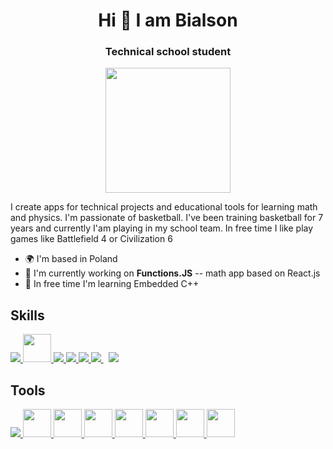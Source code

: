 <h1 align="center">Hi 👋 I am Bialson </h1>

<h3 align="center">Technical school student</h3>

<p align="center"><img src='https://user-images.githubusercontent.com/78564805/178810387-de0264ea-b398-4e70-b405-1f6c14a2fd81.svg' width=200/></p>

I create apps for technical projects and educational tools for learning math and physics. I'm passionate of basketball. I've been training basketball for 7 years and currently I'am playing in my school team. In free time I like play games like Battlefield 4 or Civilization 6

* 🌍  I'm based in Poland
* 🚀  I'm currently working on <b>Functions.JS</b> -- math app based on React.js
* 🧠  In free time I'm learning Embedded C++


Skills
----------------------------
<p align="left"> 
    <a href="https://developer.mozilla.org/en-US/docs/Web/JavaScript" target="_blank"> <img src="https://img.icons8.com/color/48/000000/javascript.png"/> </a> 
    <a href="https://isocpp.org/" target="_blank"> <img src="https://img.icons8.com/color/344/c-plus-plus-logo.png" width=45 height=45/> </a>
    <a href="https://www.w3.org/html/" target="_blank"> <img src="https://img.icons8.com/color/48/000000/html-5.png"/> </a> 
    <a href="https://www.w3schools.com/css/" target="_blank"> <img src="https://img.icons8.com/color/48/000000/css3.png"/> </a> 
    <a href="https://getbootstrap.com" target="_blank"> <img src="https://img.icons8.com/color/48/000000/bootstrap.png"/> </a> 
    <a style="padding-right:8px;" href="https://nodejs.org" target="_blank"> <img src="https://img.icons8.com/color/48/000000/nodejs.png"/> </a> 
    <a style="padding-right:8px;" href="https://www.mysql.com/" target="_blank"> <img src="https://img.icons8.com/fluent/50/000000/mysql-logo.png"/> </a>
</p>


Tools
----------------------------
<p align="left"> 
    <a href="https://git-scm.com/" target="_blank"> <img src="https://img.icons8.com/color/48/000000/git.png"/> </a>  
    <a href="https://redux.js.org" target="_blank"> <img src="https://img.icons8.com/fluency/344/visual-studio-code-2019.png" width=45 height=45/> </a>
    <a href="https://code.visualstudio.com/" target="_blank"> <img src="https://img.icons8.com/color/344/visual-studio--v2.png" width=45 height=45/> </a>
    <a href="https://www.blender.org/" target="_blank"> <img src="https://img.icons8.com/color/344/blender-3d.png" width=45 height=45/> </a>
    <a href="https://www.figma.com/" target="_blank"> <img src="https://img.icons8.com/color/344/figma--v1.png" width=45 height=45/> </a>
    <a href="https://www.adobe.com/pl/products/photoshop.html" target="_blank"> <img src="https://img.icons8.com/color/344/adobe-photoshop--v1.png" width=45 height=45/> </a>
    <a href="https://www.microsoft.com/pl-pl/software-download/windows10" target="_blank"> <img src="https://img.icons8.com/color/344/windows-10.png" width=45 height=45/> </a>
    <a href="https://github.com/microsoft/terminal" target="_blank"> <img src="https://upload.wikimedia.org/wikipedia/commons/0/01/Windows_Terminal_Logo_256x256.png" width=45 height=45/> </a>
</p>


<!---
Bialson/Bialson is a ✨ special ✨ repository because its `README.md` (this file) appears on your GitHub profile.
You can click the Preview link to take a look at your changes.
--->
